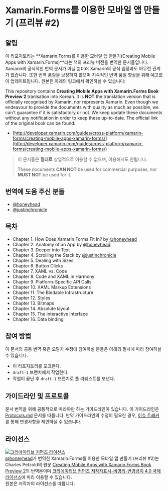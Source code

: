 # Xamarin.Forms를 이용한 모바일 앱 만들기 (프리뷰 #2) #


## 알림 ##

이 리포지토리는 **Xamarin.Forms를 이용한 모바일 앱 만들기(Creating Mobile Apps with Xamarin.Forms)**라는 책의 프리뷰 버전을 번역한 문서들입니다. Xamarin의 공식적인 번역 문서가 아닐 뿐더러 Xamarin의 공식 입장과도 아무런 관계가 없습니다. 또한 번역 품질을 보장하지 않으며 지속적인 번역 품질 향상을 위해 예고없이 업데이트됩니다. 원본은 아래의 링크에서 확인하실 수 있습니다:

This repository contains **Creating Mobile Apps with Xamarin.Forms Book Preview 2** tranlsation into Korean. It is **NOT** the translation version that is officially recognised by Xamarin, nor represents Xamarin. Even though we endeavour to provide the documents with quality as much as possible, we can't guarantee if it is satisfactory or not. We keep update these documents without any notification in order to keep these up-to-date. The official link of the original book can be found:

* [http://developer.xamarin.com/guides/cross-platform/xamarin-forms/creating-mobile-apps-xamarin-forms/](http://developer.xamarin.com/guides/cross-platform/xamarin-forms/creating-mobile-apps-xamarin-forms/)

> 이 문서들은 **절대로** 상업적으로 이용할 수 없으며, 이용해서도 안됩니다.
>
> These documents **CAN NOT** be used for commercial purposes, nor **MUST NOT** be used for it.


## 번역에 도움 주신 분들 ##

* [@honeyhead](https://github.com/honeyhead)
* [@justinchronicle](https://twitter.com/justinchronicle)


## 목차 ##

* Chapter 1. How Does Xamarin.Forms Fit In? by [@honeyhead](https://github.com/honeyhead)
* Chapter 2. Anatomy of an App by [@honeyhead](https://github.com/honeyhead)
* Chapter 3. Deeper into Text
* Chapter 4. Scrolling the Stack by [@justinchronicle](https://twitter.com/justinchronicle)
* Chapter 5. Dealing with Sizes
* Chapter 6. Button Clicks
* Chapter 7. XAML vs. Code
* Chapter 8. Code and XAML in Harmony
* Chapter 9. Platform-Specific API Calls
* Chapter 10. XAML Markup Extensions
* Chapter 11. The Bindable Infrastructure
* Chapter 12. Styles
* Chapter 13. Bitmaps
* Chapter 14. Absolute layout
* Chapter 15. The interactive interface
* Chapter 16. Data binding


## 참여 방법 ##

이 문서의 공동 번역 혹은 오탈자 수정에 참여하실 분들은 아래의 절차에 따라 참여하실 수 있습니다.

* 이 리포지토리를 포크한다.
* `draft-1` 브랜치에서 작업한다.
* 작업이 끝난 후 `draft-1` 브랜치로 풀 리퀘스트를 보낸다.


## 가이드라인 및 프로토콜 ##

문서 번역을 위해 공통적으로 따라야만 하는 가이드라인이 있습니다. 이 가이드라인은 [Protocols.md](https://github.com/honeyhead/Creating-Mobile-Apps-with-Xamarin.Forms-Book-Preview-2/blob/master/Protocols.md) 문서를 따릅니다. 만약 가이드라인의 수정이 필요한 경우, [이슈 트래커](https://github.com/honeyhead/Creating-Mobile-Apps-with-Xamarin.Forms-Book-Preview-2/issues)를 통해 변경사항을 제안하실 수 있습니다.


## 라이선스 ##

<a rel="license" href="http://creativecommons.org/licenses/by-nc-nd/4.0/"><img alt="크리에이티브 커먼즈 라이선스" style="border-width:0" src="https://i.creativecommons.org/l/by-nc-nd/4.0/88x31.png" /></a><br /><a xmlns:cc="http://creativecommons.org/ns#" href="https://github.com/honeyhead/Creating-Mobile-Apps-with-Xamarin.Forms-Book-Preview-2" property="cc:attributionName" rel="cc:attributionURL">@honeyhead</a>가 번역한 <span xmlns:dct="http://purl.org/dc/terms/" href="http://purl.org/dc/dcmitype/Text" property="dct:title" rel="dct:type">Xamarin.Forms를 이용한 모바일 앱 만들기 (프리뷰 #2)</span>는 Charles Petzold의 원문 <a xmlns:dct="http://purl.org/dc/terms/" href="http://developer.xamarin.com/guides/cross-platform/xamarin-forms/creating-mobile-apps-xamarin-forms" rel="dct:source">Creating Mobile Apps with Xamarin.Forms Book Preview 2</a>의 번역본이며 <a rel="license" href="http://creativecommons.org/licenses/by-nc-nd/4.0/">크리에이티브 커먼즈 저작자표시-비영리-변경금지 4.0 국제 라이선스</a>에 따라 이용할 수 있습니다.<br />원본은 저작자의 라이선스를 따릅니다.